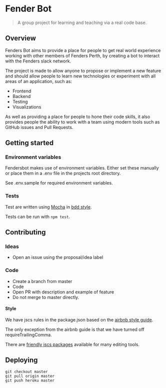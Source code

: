 # Fender Bot

> A group project for learning and teaching via a real code base.

## Overview

Fenders Bot aims to provide a place for people to get real world experience working with other members of Fenders Perth, by creating a bot to interact with the Fenders slack network.

The project is made to allow anyone to propose or implement a new feature and should allow people to learn new technologies or experiment with all areas of an application, such as:

- Frontend
- Backend
- Testing
- Visualizations

As well as providing a place for people to hone their code skills, it also provides people the ability to work with a team using modern tools such as GitHub issues and Pull Requests.

## Getting started

### Environment variables

Fendersbot makes use of environment variables.  Either set these manually or place them in a .env file in the projects root directory.

See .env.sample for required environment variables. 

### Tests

Test are written using [Mocha](https://mochajs.org/) in [bdd style](https://mochajs.org/#bdd).

Tests can be run with `npm test`.

## Contributing

### Ideas

- Open an issue using the proposal/idea label

### Code

- Create a branch from master
- Code
- Open PR with description and example of feature
- Do not merge to master directly.

#### Style

We have jscs rules in the package.json based on the [airbnb style guide](https://github.com/airbnb/javascript).

The only exception from the airbnb guide is that we have turned off requireTrailingComma.

There are [friendly jscs packages](http://jscs.info/overview#friendly-packages) available for many editing tools.

## Deploying

```
git checkout master
git pull origin master
git push heroku master
```
